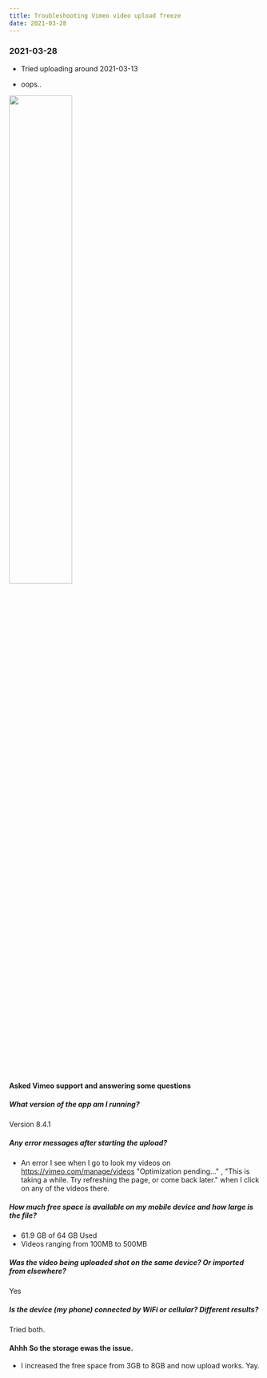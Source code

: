 ```yaml
---
title: Troubleshooting Vimeo video upload freeze
date: 2021-03-28 
---
```


### 2021-03-28
* Tried uploading around 2021-03-13

* oops..
<img src="https://s3.amazonaws.com/my-blog-content/2021-03-28-vimeo-troubleshooting-frozen-uploads/2021-03-28 14.03.08.png" width="50%">


#### Asked Vimeo support and answering some questions

#####  What version of the app am I running?
Version 8.4.1

#####  Any error messages after starting the upload?
* An error I see when I go to look my videos on https://vimeo.com/manage/videos  "Optimization pending..." , "This is taking a while. Try refreshing the page, or come back later." when I click on any of the videos there.

#####  How much free space is available on my mobile device and how large is the file?
* 61.9 GB of 64 GB Used
* Videos ranging from 100MB to 500MB


#####  Was the video being uploaded shot on the same device? Or imported from elsewhere?
Yes

#####  Is the device (my phone) connected by WiFi or cellular? Different results?
Tried both.

#### Ahhh So the storage ewas the issue.
* I increased the free space from 3GB to 8GB and now upload works. Yay.
